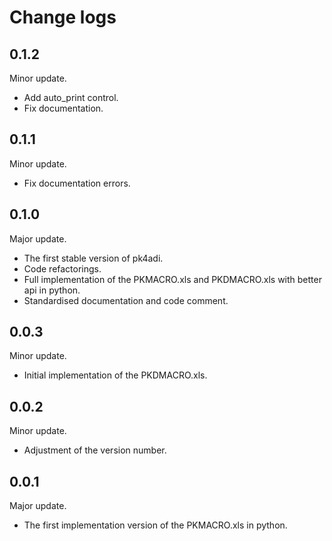 # Change logs
## 0.1.2
Minor update.
* Add auto_print control.
* Fix documentation.
## 0.1.1
Minor update.
* Fix documentation errors.
## 0.1.0
Major update.
* The first stable version of pk4adi.
* Code refactorings.
* Full implementation of the PKMACRO.xls and PKDMACRO.xls with better api in python.
* Standardised documentation and code comment.

## 0.0.3
Minor update.
* Initial implementation of the PKDMACRO.xls.

## 0.0.2
Minor update.
* Adjustment of the version number.

## 0.0.1
Major update.
* The first implementation version of the PKMACRO.xls in python.

